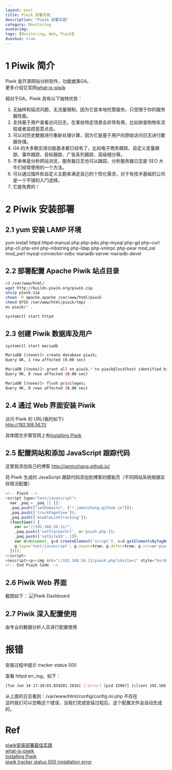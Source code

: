 ```yaml
---
layout: post
title: Piwik 部署实践
description: "Piwik 部署实践"
category: Monitoring
avatarimg: 
tags: [Monitoring, Web, Piwik]
duoshuo: true
---
```


# 1 Piwik 简介

Piwik 是开源网站分析软件，功能媲美GA。  
更多介绍见官网[what-is-piwik](https://piwik.org/what-is-piwik/)  


相对于GA，Piwik 具有以下独特优势：

1. 无抽样和延迟问题，无流量限制，因为它是本地托管服务，只受限于你的服务器性能。
2. 支持基于用户查看访问日志，在某些特定场景会非常有用，比如排查购物车流程或者监控恶意点击。
3. 可以对历史数据进行重新处理计算，因为它是基于用户的原始访问日志进行数据存储。
4. GA 的大多数实用功能基本都已经有了，比如电子商务跟踪、自定义变量跟踪、事件跟踪、目标跟踪、广告系列跟踪、高级细分等。
5. 不单单是分析网站浏览，服务器日志也可以跟踪，分析服务器日志是 SEO 大牛们经常使用的一个方法。
6. 可以通过插件和自定义主题来满足自己的个性化需求，对于有技术基础的公司是一个不错的入门选择。
7. 它是免费的！


# 2 Piwik 安装部署

## 2.1 yum 安装 LAMP 环境

>
yum install httpd httpd-manual php php-pdo php-mysql php-gd php-curl php-cli php-xml php-mbstring php-ldap php-xmlrpc php-pear mod_ssl mod_perl mysql-connector-odbc mariadb-server mariadb-devel

## 2.2 部署配置 Apache Piwik 站点目录

```bash
cd /var/www/html/
wget http://builds.piwik.org/piwik.zip
unzip piwik.zip
chown -R apache.apache /var/www/html/piwik
chmod 0755 /var/www/html/piwik/tmp/
mv piwik/* .

systemctl start httpd
```    

## 2.3 创建 Piwik 数据库及用户

```bash
systemctl start mariadb

MariaDB [(none)]> create database piwik;
Query OK, 1 row affected (0.00 sec)

MariaDB [(none)]> grant all on piwik.* to piwik@localhost identified by 'piwik';
Query OK, 0 rows affected (0.00 sec)

MariaDB [(none)]> flush privileges;
Query OK, 0 rows affected (0.00 sec)
```    

## 2.4 通过 Web 界面安装 Piwik

访问 Piwik 的 URL(我的如下)  
http://192.168.56.11/

具体图文步骤官网上有[Installing Piwik](https://piwik.org/docs/installation/)  

## 2.5 配置网站和添加 JavaScript 跟踪代码

这里我添加自己的博客 http://jaminzhang.github.io/

将 Piwik 生成的 JavaScript 跟踪代码添加到博客的模板页（不同网站系统根据实际情况配置）

```javascript
<!-- Piwik -->
<script type="text/javascript">
  var _paq = _paq || [];
  _paq.push(["setDomains", ["*.jaminzhang.github.io"]]);
  _paq.push(['trackPageView']);
  _paq.push(['enableLinkTracking']);
  (function() {
    var u="//192.168.56.11/";
    _paq.push(['setTrackerUrl', u+'piwik.php']);
    _paq.push(['setSiteId', 1]);
    var d=document, g=d.createElement('script'), s=d.getElementsByTagName('script')[0];
    g.type='text/javascript'; g.async=true; g.defer=true; g.src=u+'piwik.js'; s.parentNode.insertBefore(g,s);
  })();
</script>
<noscript><p><img src="//192.168.56.11/piwik.php?idsite=1" style="border:0;" alt="" /></p></noscript>
<!-- End Piwik Code -->
```    

## 2.6 Piwik Web 界面

截图如下：
![Piwik Dashboard](https://raw.githubusercontent.com/JaminZhang/jaminzhang.github.io/master/images/Piwik-01.png)  

## 2.7 Piwik 深入配置使用

由专业的数据分析人员进行配置使用


# 报错 

安装过程中提示 tracker status 500

查看 httpd err_log，如下：

```bash
[Tue Jun 14 17:10:03.859201 2016] [:error] [pid 15967] [client 192.168.56.1:49170] PHP Fatal error:  Uncaught exception 'Exception' with message 'The configuration file {/var/www/html/config/config.ini.php} has not been found or could not be read.' in /var/www/html/core/Application/Kernel/EnvironmentValidator.php:63\nStack trace:\n#0 /var/www/html/core/Application/Kernel/EnvironmentValidator.php(44): Piwik\\Application\\Kernel\\EnvironmentValidator->checkConfigFileExists('/var/www/html/c...', false)\n#1 /var/www/html/core/Application/Environment.php(185): Piwik\\Application\\Kernel\\EnvironmentValidator->validate()\n#2 /var/www/html/core/Application/Environment.php(94): Piwik\\Application\\Environment->validateEnvironment()\n#3 /var/www/html/piwik.php(56): Piwik\\Application\\Environment->init()\n#4 {main}\n  thrown in /var/www/html/core/Application/Kernel/EnvironmentValidator.php on line 63
```   

从上面的日志看到：/var/www/html/config/config.ini.php 不存在  
这时我们可以忽略这个错误，当我们完成安装过程后，这个配置文件会自动生成的。


# Ref
[piwik安装部署最佳实践](http://www.xuliangwei.com/xubusi/522.html)  
[what-is-piwik](https://piwik.org/what-is-piwik/)   
[Installing Piwik](https://piwik.org/docs/installation/)  
[piwik tracker status 500 installation error](http://stackoverflow.com/questions/33870884/piwik-tracker-status-500-installation-error)  

